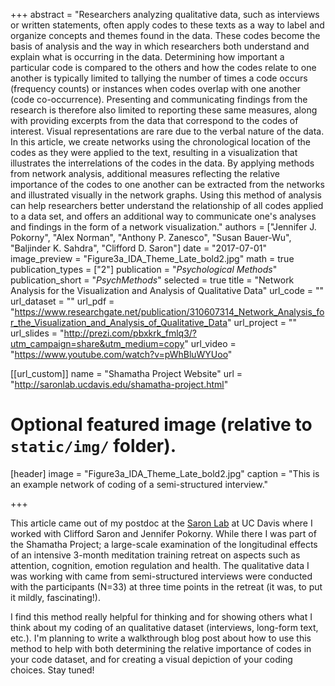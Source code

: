 +++
abstract = "Researchers analyzing qualitative data, such as interviews or written statements, often apply codes to these texts as a way to label and organize concepts and themes found in the data. These codes become the basis of analysis and the way in which researchers both understand and explain what is occurring in the data. Determining how important a particular code is compared to the others and how the codes relate to one another is typically limited to tallying the number of times a code occurs (frequency counts) or instances when codes overlap with one another (code co-occurrence). Presenting and communicating findings from the research is therefore also limited to reporting these same measures, along with providing excerpts from the data that correspond to the codes of interest. Visual representations are rare due to the verbal nature of the data. In this article, we create networks using the chronological location of the codes as they were applied to the text, resulting in a visualization that illustrates the interrelations of the codes in the data. By applying methods from network analysis, additional measures reflecting the relative importance of the codes to one another can be extracted from the networks and illustrated visually in the network graphs. Using this method of analysis can help researchers better understand the relationship of all codes applied to a data set, and offers an additional way to communicate one's analyses and findings in the form of a network visualization."
authors = ["Jennifer J. Pokorny", "Alex Norman", "Anthony P. Zanesco", "Susan Bauer-Wu", "Baljinder K. Sahdra", "Clifford D. Saron"]
date = "2017-07-01"
image_preview = "Figure3a_IDA_Theme_Late_bold2.jpg"
math = true
publication_types = ["2"]
publication = "*Psychological Methods*"
publication_short = "*PsychMethods*"
selected = true
title = "Network Analysis for the Visualization and Analysis of Qualitative Data"
url_code = ""
url_dataset = ""
url_pdf = "https://www.researchgate.net/publication/310607314_Network_Analysis_for_the_Visualization_and_Analysis_of_Qualitative_Data"
url_project = ""
url_slides = "http://prezi.com/pbxkrk_fmlq3/?utm_campaign=share&utm_medium=copy"
url_video = "https://www.youtube.com/watch?v=pWhBluWYUoo"

[[url_custom]]
name = "Shamatha Project Website"
url = "http://saronlab.ucdavis.edu/shamatha-project.html"

# Optional featured image (relative to `static/img/` folder).
[header]
image = "Figure3a_IDA_Theme_Late_bold2.jpg"
caption = "This is an example network of coding of a semi-structured interview."

+++

This article came out of my postdoc at the [Saron Lab](http://saronlab.ucdavis.edu/) at UC Davis where I worked with Clifford Saron and Jennifer Pokorny. While there I was part of the Shamatha Project; a large-scale examination of the longitudinal effects of an intensive 3-month meditation training retreat on aspects such as attention, cognition, emotion regulation and health. The qualitative data I was working with came from semi-structured interviews were conducted with the participants (N=33) at three time points in the retreat (it was, to put it mildly, fascinating!).

I find this method really helpful for thinking and for showing others what I think about my coding of an qualitative dataset (interviews, long-form text, etc.). I'm planning to write a walkthrough blog post about how to use this method to help with both determining the relative importance of codes in your code dataset, and for creating a visual depiction of your coding choices. Stay tuned!
